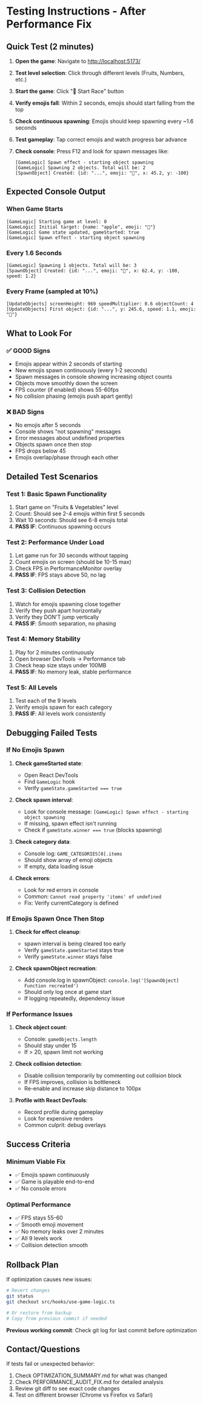 # Testing Instructions - After Performance Fix

## Quick Test (2 minutes)

1. **Open the game**: Navigate to <http://localhost:5173/>
2. **Test level selection**: Click through different levels (Fruits, Numbers, etc.)
3. **Start the game**: Click "🚀 Start Race" button
4. **Verify emojis fall**: Within 2 seconds, emojis should start falling from the top
5. **Check continuous spawning**: Emojis should keep spawning every ~1.6 seconds
6. **Test gameplay**: Tap correct emojis and watch progress bar advance
7. **Check console**: Press F12 and look for spawn messages like:

   ```
   [GameLogic] Spawn effect - starting object spawning
   [GameLogic] Spawning 2 objects. Total will be: 2
   [SpawnObject] Created: {id: "...", emoji: "🍎", x: 45.2, y: -100}
   ```

## Expected Console Output

### When Game Starts

```
[GameLogic] Starting game at level: 0
[GameLogic] Initial target: {name: "apple", emoji: "🍎"}
[GameLogic] Game state updated, gameStarted: true
[GameLogic] Spawn effect - starting object spawning
```

### Every 1.6 Seconds

```
[GameLogic] Spawning 1 objects. Total will be: 3
[SpawnObject] Created: {id: "...", emoji: "🍌", x: 62.4, y: -100, speed: 1.2}
```

### Every Frame (sampled at 10%)

```
[UpdateObjects] screenHeight: 969 speedMultiplier: 0.6 objectCount: 4
[UpdateObjects] First object: {id: "...", y: 245.6, speed: 1.1, emoji: "🍎"}
```

## What to Look For

### ✅ GOOD Signs

- Emojis appear within 2 seconds of starting
- New emojis spawn continuously (every 1-2 seconds)
- Spawn messages in console showing increasing object counts
- Objects move smoothly down the screen
- FPS counter (if enabled) shows 55-60fps
- No collision phasing (emojis push apart gently)

### ❌ BAD Signs

- No emojis after 5 seconds
- Console shows "not spawning" messages
- Error messages about undefined properties
- Objects spawn once then stop
- FPS drops below 45
- Emojis overlap/phase through each other

## Detailed Test Scenarios

### Test 1: Basic Spawn Functionality

1. Start game on "Fruits & Vegetables" level
2. Count: Should see 2-4 emojis within first 5 seconds
3. Wait 10 seconds: Should see 6-8 emojis total
4. **PASS IF**: Continuous spawning occurs

### Test 2: Performance Under Load

1. Let game run for 30 seconds without tapping
2. Count emojis on screen (should be 10-15 max)
3. Check FPS in PerformanceMonitor overlay
4. **PASS IF**: FPS stays above 50, no lag

### Test 3: Collision Detection

1. Watch for emojis spawning close together
2. Verify they push apart horizontally
3. Verify they DON'T jump vertically
4. **PASS IF**: Smooth separation, no phasing

### Test 4: Memory Stability

1. Play for 2 minutes continuously
2. Open browser DevTools → Performance tab
3. Check heap size stays under 100MB
4. **PASS IF**: No memory leak, stable performance

### Test 5: All Levels

1. Test each of the 9 levels
2. Verify emojis spawn for each category
3. **PASS IF**: All levels work consistently

## Debugging Failed Tests

### If No Emojis Spawn

1. **Check gameStarted state**:
   - Open React DevTools
   - Find `GameLogic` hook
   - Verify `gameState.gameStarted === true`

2. **Check spawn interval**:
   - Look for console message: `[GameLogic] Spawn effect - starting object spawning`
   - If missing, spawn effect isn't running
   - Check if `gameState.winner === true` (blocks spawning)

3. **Check category data**:
   - Console log: `GAME_CATEGORIES[0].items`
   - Should show array of emoji objects
   - If empty, data loading issue

4. **Check errors**:
   - Look for red errors in console
   - Common: `Cannot read property 'items' of undefined`
   - Fix: Verify currentCategory is defined

### If Emojis Spawn Once Then Stop

1. **Check for effect cleanup**:
   - spawn interval is being cleared too early
   - Verify `gameState.gameStarted` stays true
   - Verify `gameState.winner` stays false

2. **Check spawnObject recreation**:
   - Add console.log in spawnObject: `console.log('[SpawnObject] Function recreated')`
   - Should only log once at game start
   - If logging repeatedly, dependency issue

### If Performance Issues

1. **Check object count**:
   - Console: `gameObjects.length`
   - Should stay under 15
   - If > 20, spawn limit not working

2. **Check collision detection**:
   - Disable collision temporarily by commenting out collision block
   - If FPS improves, collision is bottleneck
   - Re-enable and increase skip distance to 100px

3. **Profile with React DevTools**:
   - Record profile during gameplay
   - Look for expensive renders
   - Common culprit: debug overlays

## Success Criteria

### Minimum Viable Fix

- ✅ Emojis spawn continuously
- ✅ Game is playable end-to-end
- ✅ No console errors

### Optimal Performance

- ✅ FPS stays 55-60
- ✅ Smooth emoji movement
- ✅ No memory leaks over 2 minutes
- ✅ All 9 levels work
- ✅ Collision detection smooth

## Rollback Plan

If optimization causes new issues:

```bash
# Revert changes
git status
git checkout src/hooks/use-game-logic.ts

# Or restore from backup
# Copy from previous commit if needed
```

**Previous working commit**: Check git log for last commit before optimization

## Contact/Questions

If tests fail or unexpected behavior:

1. Check OPTIMIZATION_SUMMARY.md for what was changed
2. Check PERFORMANCE_AUDIT_FIX.md for detailed analysis
3. Review git diff to see exact code changes
4. Test on different browser (Chrome vs Firefox vs Safari)
